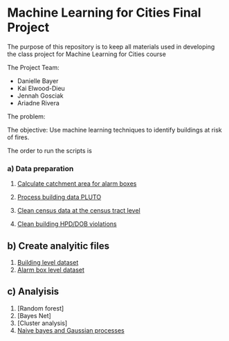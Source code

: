 # Machine Learning for Cities Final Project

The purpose of this repository is to keep all materials used in developing the class project for Machine Learning for Cities course

The Project Team:
* Danielle Bayer
* Kai Elwood-Dieu
* Jennah Gosciak
* Ariadne Rivera

The problem:

The objective: Use machine learning techniques to identify buildings at risk of fires.

The order to run the scripts is

### a) Data preparation

1. [Calculate catchment area for alarm boxes](code/00a_calculate_catchment.ipynb)

2. [Process building data PLUTO](code/00b_data_processing.ipynb)

3. [Clean census data at the census tract level](code/00c_census2009_2019_data_processing.ipynb)

4. [Clean building HPD/DOB violations](code/00d_HPD_DOB_violations_data_processing.ipynb)

## b) Create analyitic files

1. [Building level dataset](code/01_merge_bbl.ipynb)
2. [Alarm box level dataset](code/02_merge_box.ipynb)

## c) Analyisis

1. [Random forest]
2. [Bayes Net]
3. [Cluster analysis]
4. [Naive bayes and Gaussian processes](code/04b_analysis_naivebayes_gaussianprocess.ipynb)
